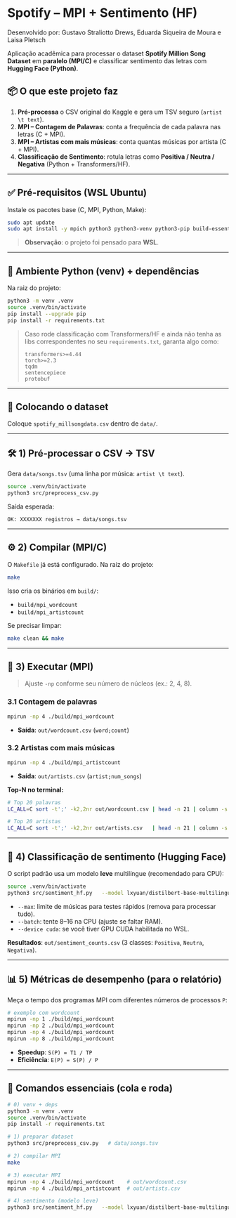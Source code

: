 # Spotify – MPI + Sentimento (HF)

Desenvolvido por: Gustavo Straliotto Drews, Eduarda Siqueira de Moura e Laisa Pletsch

Aplicação acadêmica para processar o dataset **Spotify Million Song Dataset** em **paralelo (MPI/C)** e classificar sentimento das letras com **Hugging Face (Python)**.

## 📦 O que este projeto faz

1. **Pré-processa** o CSV original do Kaggle e gera um TSV seguro (`artist \t text`).
2. **MPI – Contagem de Palavras**: conta a frequência de cada palavra nas letras (C + MPI).
3. **MPI – Artistas com mais músicas**: conta quantas músicas por artista (C + MPI).
4. **Classificação de Sentimento**: rotula letras como **Positiva / Neutra / Negativa** (Python + Transformers/HF).

---

## ✅ Pré-requisitos (WSL Ubuntu)

Instale os pacotes base (C, MPI, Python, Make):

```bash
sudo apt update
sudo apt install -y mpich python3 python3-venv python3-pip build-essential make
```

> **Observação**: o projeto foi pensado para **WSL**.

---

## 🐍 Ambiente Python (venv) + dependências

Na raiz do projeto:

```bash
python3 -m venv .venv
source .venv/bin/activate
pip install --upgrade pip
pip install -r requirements.txt
```

> Caso rode classificação com Transformers/HF e ainda não tenha as libs correspondentes no seu `requirements.txt`, garanta algo como:
> ```
> transformers>=4.44
> torch>=2.3
> tqdm
> sentencepiece
> protobuf
> ```

---

## 🎵 Colocando o dataset

Coloque `spotify_millsongdata.csv` dentro de `data/`.

---

## 🛠️ 1) Pré-processar o CSV → TSV

Gera `data/songs.tsv` (uma linha por música: `artist \t text`).

```bash
source .venv/bin/activate
python3 src/preprocess_csv.py
```

Saída esperada:

```
OK: XXXXXXX registros → data/songs.tsv
```

---

## ⚙️ 2) Compilar (MPI/C)

O `Makefile` já está configurado. Na raiz do projeto:

```bash
make
```

Isso cria os binários em `build/`:
- `build/mpi_wordcount`
- `build/mpi_artistcount`

Se precisar limpar:

```bash
make clean && make
```

---

## 🚀 3) Executar (MPI)

> Ajuste `-np` conforme seu número de núcleos (ex.: 2, 4, 8).

### 3.1 Contagem de palavras
```bash
mpirun -np 4 ./build/mpi_wordcount
```
- **Saída**: `out/wordcount.csv` (`word;count`)

### 3.2 Artistas com mais músicas
```bash
mpirun -np 4 ./build/mpi_artistcount
```
- **Saída**: `out/artists.csv` (`artist;num_songs`)

**Top-N no terminal:**
```bash
# Top 20 palavras
LC_ALL=C sort -t';' -k2,2nr out/wordcount.csv | head -n 21 | column -s';' -t

# Top 20 artistas
LC_ALL=C sort -t';' -k2,2nr out/artists.csv   | head -n 21 | column -s';' -t
```

---

## 🧠 4) Classificação de sentimento (Hugging Face)

O script padrão usa um modelo **leve** multilíngue (recomendado para CPU):

```bash
source .venv/bin/activate
python3 src/sentiment_hf.py   --model lxyuan/distilbert-base-multilingual-cased-sentiments-student   --max 200 --batch 8 --device cpu   --out out/sentiment_counts.csv
```

- `--max`: limite de músicas para testes rápidos (remova para processar tudo).
- `--batch`: tente 8–16 na CPU (ajuste se faltar RAM).
- `--device cuda`: se você tiver GPU CUDA habilitada no WSL.

**Resultados**: `out/sentiment_counts.csv` (3 classes: `Positiva`, `Neutra`, `Negativa`).

---

## 📊 5) Métricas de desempenho (para o relatório)

Meça o tempo dos programas MPI com diferentes números de processos `P`:

```bash
# exemplo com wordcount
mpirun -np 1 ./build/mpi_wordcount
mpirun -np 2 ./build/mpi_wordcount
mpirun -np 4 ./build/mpi_wordcount
mpirun -np 8 ./build/mpi_wordcount
```

- **Speedup**: `S(P) = T1 / TP`
- **Eficiência**: `E(P) = S(P) / P`

---

## 🔁 Comandos essenciais (cola e roda)

```bash
# 0) venv + deps
python3 -m venv .venv
source .venv/bin/activate
pip install -r requirements.txt

# 1) preparar dataset
python3 src/preprocess_csv.py   # data/songs.tsv

# 2) compilar MPI
make

# 3) executar MPI
mpirun -np 4 ./build/mpi_wordcount    # out/wordcount.csv
mpirun -np 4 ./build/mpi_artistcount  # out/artists.csv

# 4) sentimento (modelo leve)
python3 src/sentiment_hf.py   --model lxyuan/distilbert-base-multilingual-cased-sentiments-student   --max 200 --batch 8 --device cpu   --out out/sentiment_counts.csv
```

